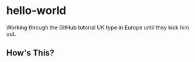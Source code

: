 # hello-world
Working through the GitHub tutorial
UK type in Europe until they kick him out.

## How's This?
